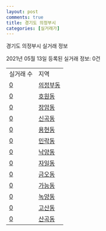 ```yaml
---
layout: post
comments: true
title: 경기도 의정부시
categories: [실거래가]
---
```


경기도 의정부시 실거래 정보

2021년 05월 13일 등록된 실거래 정보: 0건


<table>
  <tr>
    <td>실거래 수</td>
    <td>지역</td>
  </tr>

  
  <tr>
    <td><a href="4115010100.html">0</a></td>
    <td><a href="4115010100.html">의정부동</a></td>
  </tr>
    

  <tr>
    <td><a href="4115010200.html">0</a></td>
    <td><a href="4115010200.html">호원동</a></td>
  </tr>
    

  <tr>
    <td><a href="4115010300.html">0</a></td>
    <td><a href="4115010300.html">장암동</a></td>
  </tr>
    

  <tr>
    <td><a href="4115010400.html">0</a></td>
    <td><a href="4115010400.html">신곡동</a></td>
  </tr>
    

  <tr>
    <td><a href="4115010500.html">0</a></td>
    <td><a href="4115010500.html">용현동</a></td>
  </tr>
    

  <tr>
    <td><a href="4115010600.html">0</a></td>
    <td><a href="4115010600.html">민락동</a></td>
  </tr>
    

  <tr>
    <td><a href="4115010700.html">0</a></td>
    <td><a href="4115010700.html">낙양동</a></td>
  </tr>
    

  <tr>
    <td><a href="4115010800.html">0</a></td>
    <td><a href="4115010800.html">자일동</a></td>
  </tr>
    

  <tr>
    <td><a href="4115010900.html">0</a></td>
    <td><a href="4115010900.html">금오동</a></td>
  </tr>
    

  <tr>
    <td><a href="4115011000.html">0</a></td>
    <td><a href="4115011000.html">가능동</a></td>
  </tr>
    

  <tr>
    <td><a href="4115011100.html">0</a></td>
    <td><a href="4115011100.html">녹양동</a></td>
  </tr>
    

  <tr>
    <td><a href="4115011200.html">0</a></td>
    <td><a href="4115011200.html">고산동</a></td>
  </tr>
    

  <tr>
    <td><a href="4115011300.html">0</a></td>
    <td><a href="4115011300.html">산곡동</a></td>
  </tr>
    


</table>
    